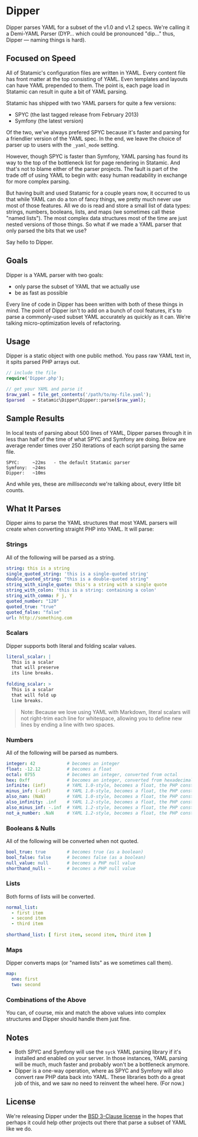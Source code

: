 # Dipper

Dipper parses YAML for a subset of the v1.0 and v1.2 specs.
We're calling it a Demi-YAML Parser (DYP… which could be pronounced "dip…" thus, Dipper — naming things is hard).


## Focused on Speed

All of Statamic's configuration files are written in YAML.
Every content file has front matter at the top consisting of YAML.
Even templates and layouts can have YAML prepended to them.
The point is, each page load in Statamic can result in quite a bit of YAML parsing.

Statamic has shipped with two YAML parsers for quite a few versions:

- SPYC (the last tagged release from February 2013)
- Symfony (the latest version)

Of the two, we've always prefered SPYC because it's faster and parsing for a friendlier version of the YAML spec.
In the end, we leave the choice of parser up to users with the `_yaml_mode` setting.

However, though SPYC is faster than Symfony, YAML parsing has found its way to the top of the bottleneck list for page rendering in Statamic.
And that's not to blame either of the parser projects.
The fault is part of the trade off of using YAML to begin with: easy human readability in exchange for more complex parsing.

But having built and used Statamic for a couple years now, it occurred to us that while YAML can do a ton of fancy things, we pretty much never use most of those features.
All we do is read and store a small list of data types: strings, numbers, booleans, lists, and maps (we sometimes call these "named lists").
The most complex data structures most of the time are just nested versions of those things.
So what if we made a YAML parser that only parsed the bits that we use?

Say hello to Dipper.


## Goals

Dipper is a YAML parser with two goals:

- only parse the subset of YAML that we actually use
- be as fast as possible

Every line of code in Dipper has been written with both of these things in mind.
The point of Dipper isn't to add on a bunch of cool features, it's to parse a commonly-used subset YAML accurately as quickly as it can.
We're talking micro-optimization levels of refactoring.


## Usage

Dipper is a static object with one public method.
You pass raw YAML text in, it spits parsed PHP arrays out.

```php
// include the file
require('Dipper.php');

// get your YAML and parse it
$raw_yaml = file_get_contents('/path/to/my-file.yaml');
$parsed   = Statamic\Dipper\Dipper::parse($raw_yaml);
```

## Sample Results

In local tests of parsing about 500 lines of YAML, Dipper parses through it in less than half of the time of what SPYC and Symfony are doing. Below are average render times over 250 iterations of each script parsing the same file.

```
SPYC:     ~22ms   - the default Statamic parser
Symfony:  ~24ms
Dipper:   ~10ms
``` 

And while yes, these are *milliseconds* we're talking about, every little bit counts.


## What It Parses

Dipper aims to parse the YAML structures that most YAML parsers will create when converting straight PHP into YAML. It will parse:

### Strings

All of the following will be parsed as a string.

```yaml
string: this is a string
single_quoted_string: 'this is a single-quoted string'
double_quoted_string: "this is a double-quoted string"
string_with_single_quote: this's a string with a single quote
string_with_colon: 'this is a string: containing a colon'
string_with_comma: F j, Y
quoted_number: "120"
quoted_true: "true"
quoted_false: "false"
url: http://something.com
```

### Scalars

Dipper supports both literal and folding scalar values.

```yaml
literal_scalar: |
  This is a scalar
  that will preserve
  its line breaks.
  
folding_scalar: >
  This is a scalar
  that will fold up
  line breaks.
```

> Note: Because we love using YAML with Markdown, literal scalars will not right-trim each line for whitespace, allowing you to define new lines by ending a line with two spaces.

### Numbers

All of the following will be parsed as numbers.

```yaml
integer: 42            # becomes an integer 
float: -12.12          # becomes a float
octal: 0755            # becomes an integer, converted from octal
hex: 0xff              # becomes an integer, converted from hexadecimal
infinite: (inf)        # YAML 1.0-style, becomes a float, the PHP constant for infinity
minus_inf: (-inf)      # YAML 1.0-style, becomes a float, the PHP constant for negative infinity
also_nan: (NaN)        # YAML 1.0-style, becomes a float, the PHP constant for not-a-number
also_infinity: .inf    # YAML 1.2-style, becomes a float, the PHP constant for infinity
also_minus_inf: -.inf  # YAML 1.2-style, becomes a float, the PHP constant for negative infinity
not_a_number: .NaN     # YAML 1.2-style, becomes a float, the PHP constant for not-a-number
```

### Booleans & Nulls

All of the following will be converted when not quoted.

```yaml
bool_true: true        # becomes true (as a boolean)
bool_false: false      # becomes false (as a boolean)
null_value: null       # becomes a PHP null value
shorthand_null: ~      # becomes a PHP null value
```

### Lists

Both forms of lists will be converted.

```yaml
normal_list:
  - first item
  - second item
  - third item
  
shorthand_list: [ first item, second item, third item ]
```

### Maps

Dipper converts maps (or "named lists" as we sometimes call them).

```yaml
map:
  one: first
  two: second
```

### Combinations of the Above

You can, of course, mix and match the above values into complex structures and Dipper should handle them just fine.


## Notes

- Both SPYC and Symfony will use the `syck` YAML parsing library if it's installed and enabled on your server. In those instances, YAML parsing will be much, much faster and probably won't be a bottleneck anymore.
- Dipper is a one-way operation, where as SPYC and Symfony will also convert raw PHP data back into YAML. These libraries both do a great job of this, and we saw no need to reinvent the wheel here. (For now.)


## License

We're releasing Dipper under the [BSD 3-Clause license](http://opensource.org/licenses/BSD-3-Clause) in the hopes that perhaps it could help other projects out there that parse a subset of YAML like we do.